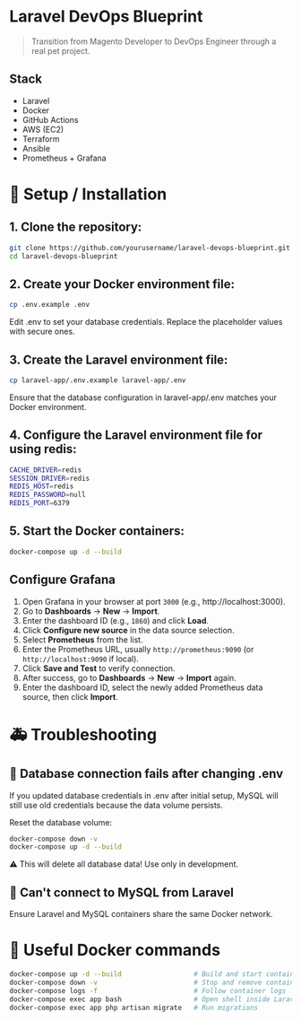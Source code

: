 # Laravel DevOps Blueprint

> Transition from Magento Developer to DevOps Engineer through a real pet project.

## Stack
- Laravel
- Docker
- GitHub Actions
- AWS (EC2)
- Terraform
- Ansible
- Prometheus + Grafana

# 🚀 Setup / Installation
## 1. Clone the repository:
```bash
git clone https://github.com/yourusername/laravel-devops-blueprint.git
cd laravel-devops-blueprint
```

## 2. Create your Docker environment file:
```bash
cp .env.example .env
```
Edit .env to set your database credentials. Replace the placeholder values with secure ones.

## 3. Create the Laravel environment file:
```bash
cp laravel-app/.env.example laravel-app/.env
```
Ensure that the database configuration in laravel-app/.env matches your Docker environment.

## 4. Configure the Laravel environment file for using redis:
```bash
CACHE_DRIVER=redis
SESSION_DRIVER=redis
REDIS_HOST=redis
REDIS_PASSWORD=null
REDIS_PORT=6379
```

## 5. Start the Docker containers:
```bash
docker-compose up -d --build
```

## Configure Grafana
1. Open Grafana in your browser at port `3000` (e.g., http://localhost:3000).  
2. Go to **Dashboards** → **New** → **Import**.  
3. Enter the dashboard ID (e.g., `1860`) and click **Load**.  
4. Click **Configure new source** in the data source selection.  
5. Select **Prometheus** from the list.  
6. Enter the Prometheus URL, usually `http://prometheus:9090` (or `http://localhost:9090` if local).  
7. Click **Save and Test** to verify connection.  
8. After success, go to **Dashboards** → **New** → **Import** again.  
9. Enter the dashboard ID, select the newly added Prometheus data source, then click **Import**.

# 🚑 Troubleshooting
## 🔐 Database connection fails after changing .env
If you updated database credentials in .env after initial setup, MySQL will still use old credentials because the data volume persists.

Reset the database volume:
```bash
docker-compose down -v
docker-compose up -d --build
```
⚠️ This will delete all database data! Use only in development.

## 🐘 Can't connect to MySQL from Laravel
Ensure Laravel and MySQL containers share the same Docker network.


# 🐳 Useful Docker commands
```bash
docker-compose up -d --build                  # Build and start containers
docker-compose down -v                        # Stop and remove containers + volumes
docker-compose logs -f                        # Follow container logs
docker-compose exec app bash                  # Open shell inside Laravel container
docker-compose exec app php artisan migrate   # Run migrations
```
